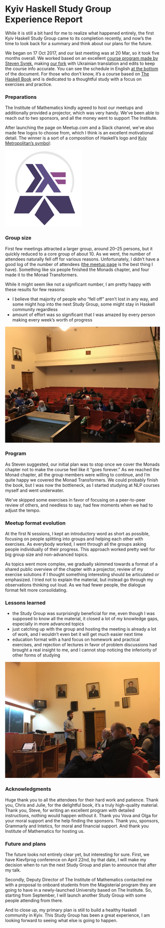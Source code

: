 # Kyiv Haskell Study Group Experience Report

While it is still a bit hard for me to realize what happened entirely, the first Kyiv Haskell Study Group came to its completion recently, and now’s the time to look back for a summary and think about our plans for the future.

We began on 17 Oct 2017, and our last meeting was at 20 Mar, so it took five months overall. We worked based on an excellent [course program made by Steven Syrek](https://github.com/sjsyrek/haskell-study-startup), making [our fork](https://github.com/KyivHaskell/haskell-study-group) with Ukrainian translation and edits to keep the course info accurate. You can see the schedule in English [at the bottom](https://github.com/KyivHaskell/haskell-study-group#%D0%A0%D0%BE%D0%B7%D0%BA%D0%BB%D0%B0%D0%B4) of the document. For those who don’t know, it’s a course based on [The Haskell Book](http://haskellbook.com/) and is dedicated to a thoughtful study with a focus on exercises and practice.

### Preparations

The Institute of Mathematics kindly agreed to host our meetups and additionally provided a projector, which was very handy. We’ve been able to reach out to two sponsors, and all the money went to support The Institute.

After launching the page on Meetup.com and a Slack channel, we’ve also made few logos to choose from, which I think is an excellent motivational detail. The winner is a sort of a composition of Haskell’s logo and [Kyiv Metropolitan’s symbol](https://imgur.com/a/eBzsG):

![img](./Kyiv-Haskell-Study-Group-Experience-Report/logo.png)

### Group size

First few meetings attracted a larger group, around 20–25 persons, but it quickly reduced to a core group of about 10. As we went, the number of attendees naturally fell off for various reasons. Unfortunately, I didn’t have a good log of the number of attendees ([the meetup page](https://www.meetup.com/Kyiv-Haskell-Learning-Group/events/past/) is the best thing I have). Something like six people finished the Monads chapter, and four made it to the Monad Transformers.

While it might seem like not a significant number, I am pretty happy with these results for few reasons:

- I believe that majority of people who “fell off” aren’t lost in any way, and some might hop into the next Study Group, some might stay in Haskell community regardless
- amount of effort was so significant that I was amazed by every person making every week’s worth of progress

![img](./Kyiv-Haskell-Study-Group-Experience-Report/photo01.jpeg)

### Program

As Steven suggested, our initial plan was to stop once we cover the Monads chapter not to make the course feel like it “goes forever.” As we reached the Monad chapter, all the group members were willing to continue, and I’m quite happy we covered the Monad Transformers. We could probably finish the book, but I was now the bottleneck, as I started studying at NLP courses myself and went underwater.

We’ve skipped some exercises in favor of focusing on a peer-to-peer review of others, and needless to say, had few moments when we had to adjust the tempo.

### Meetup format evolution

At the first N sessions, I kept an introductory word as short as possible, focusing on people splitting into groups and helping each other with exercises. As everybody worked, I went through all the groups asking people individually of their progress. This approach worked pretty well for big group size and non-advanced topics.

As topics went more complex, we gradually skimmed towards a format of a shared public overview of the chapter with a projector, review of my exercise solutions if I thought something interesting should be articulated or emphasized. I tried not to explain the material, but instead go through my observations thinking out loud. As we had fewer people, the dialogue format felt more consolidating.

### Lessons learned

- the Study Group was surprisingly beneficial for me, even though I was supposed to know all the material, it closed a lot of my knowledge gaps, especially in more advanced topics
- just catching up with the group and hosting the meeting is already a lot of work, and I wouldn’t even bet it will get much easier next time
- education format with a hard focus on homework and practical exercises, and rejection of lectures in favor of problem discussions had brought a real insight to me, and I cannot stop noticing the inferiority of other forms of studying

![img](./Kyiv-Haskell-Study-Group-Experience-Report/photo02.jpeg)

### Acknowledgments

Huge thank you to all the attendees for their hard work and patience. Thank you, Chris and Julie, for the delightful book, it’s a truly high-quality material. Thank you, Steve, for writing an excellent program with detailed instructions, nothing would happen without it. Thank you Vova and Olga for your moral support and the help finding the sponsors. Thank you, sponsors, Grammarly and Intetics, for moral and financial support. And thank you Institute of Mathematics for hosting us.

### Future and plans

The future looks not entirely clear yet, but interesting for sure. First, we have Kievfprog conference on April 22nd, by that date, I will make my decision when to run the next Study Group and plan to announce that after my talk.

Secondly, Deputy Director of The Institute of Mathematics contacted me with a proposal to onboard students from the Magisterial program they are going to have in a newly-launched University based on The Institute. So, starting from September, I will launch another Study Group with some people attending from there.

And to close up, my primary plan is still to build a healthy Haskell community in Kyiv. This Study Group has been a great experience, I am looking forward to seeing what else is going to happen.